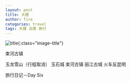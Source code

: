 ```yaml
---
layout: post
title: 大理
author: fire
categories: travel 
tags: 大理 云南 旅行
---
```


![title](http://image.sideproject.cn/title/title_010.jpg){:class="image-title"}

束河古镇

玉龙雪山（行程取消）
玉石城
束河古镇
丽江古城
火车反昆明

 旅行日记－Day Six 